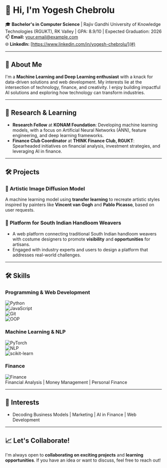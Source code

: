 # 👋 Hi, I'm Yogesh Chebrolu

🎓 **Bachelor's in Computer Science** | Rajiv Gandhi University of Knowledge Technologies (RGUKT), RK Valley | GPA: 8.9/10 | Expected Graduation: 2026  
📫 **Email:** your.email@example.com  
🌐 **LinkedIn:** [https://www.linkedin.com/in/yogesh-chebrolu/](#)  

---

## 🚀 About Me

I'm a **Machine Learning and Deep Learning enthusiast** with a knack for data-driven solutions and web development. My interests lie at the intersection of technology, finance, and creativity. I enjoy building impactful AI solutions and exploring how technology can transform industries.

---

## 🔬 Research & Learning

- **Research Fellow** at **KONAM Foundation**: Developing machine learning models, with a focus on Artificial Neural Networks (ANN), feature engineering, and deep learning frameworks.
- **Finance Club Coordinator** at **THINK Finance Club, RGUKT**: Spearheaded initiatives on financial analysis, investment strategies, and leveraging AI in finance.

---

## 🛠️ Projects

### 🎨 **Artistic Image Diffusion Model**
A machine learning model using **transfer learning** to recreate artistic styles inspired by painters like **Vincent van Gogh** and **Pablo Picasso**, based on user requests.

### 🧵 **Platform for South Indian Handloom Weavers**
- A web platform connecting traditional South Indian handloom weavers with costume designers to promote **visibility** and **opportunities** for artisans.
- Engaged with industry experts and users to design a platform that addresses real-world challenges.

---

## 🛠 Skills

### **Programming & Web Development**  
![Python](https://img.shields.io/badge/-Python-3776AB?logo=python&logoColor=white)  
![JavaScript](https://img.shields.io/badge/-JavaScript-F7DF1E?logo=javascript&logoColor=black)  
![Git](https://img.shields.io/badge/-Git-F05032?logo=git&logoColor=white)  
![OOP](https://img.shields.io/badge/-OOP-008C45?logo=java&logoColor=white)

### **Machine Learning & NLP**  
![PyTorch](https://img.shields.io/badge/-PyTorch-EE4C2C?logo=pytorch&logoColor=white)  
![NLP](https://img.shields.io/badge/-NLP-3E9E9D?logo=elastic&logoColor=white)  
![scikit-learn](https://img.shields.io/badge/-scikit--learn-F7931E?logo=scikit-learn&logoColor=white)

### **Finance**  
![Finance](https://img.shields.io/badge/-Finance-00A1A7?logo=chart&logoColor=white)  
Financial Analysis | Money Management | Personal Finance

---

## 🌱 Interests
- Decoding Business Models | Marketing | AI in Finance | Web Development

---

## 📈 Let's Collaborate!
I'm always open to **collaborating on exciting projects** and **learning opportunities**. If you have an idea or want to discuss, feel free to reach out!

